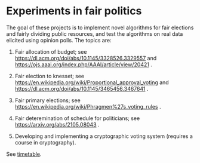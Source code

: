 # Experiments in fair politics

The goal of these projects is to implement novel algorithms for fair elections and fairly dividing public resources, and test the algorithms on real data elicited using opinion polls. The topics are:

1. Fair allocation of budget; see https://dl.acm.org/doi/abs/10.1145/3328526.3329557 and https://ojs.aaai.org/index.php/AAAI/article/view/20421 .

2. Fair election to knesset; see https://en.wikipedia.org/wiki/Proportional_approval_voting  and https://dl.acm.org/doi/abs/10.1145/3465456.3467641 .

3. Fair primary elections; see https://en.wikipedia.org/wiki/Phragmen%27s_voting_rules .

4. Fair deteremination of schedule for politicians; see https://arxiv.org/abs/2105.08043 .

5. Developing and implementing a cryptographic voting system (requires a course in cryptography).

See [timetable](timetable.md).
